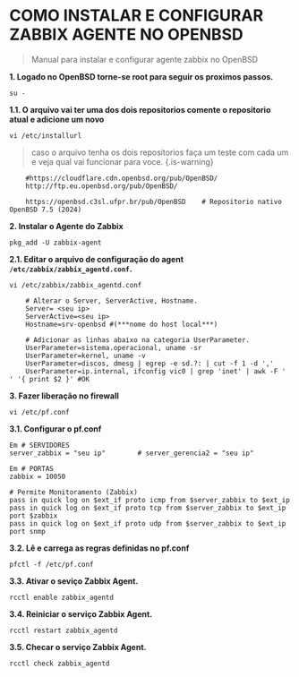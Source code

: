 # COMO INSTALAR E CONFIGURAR ZABBIX AGENTE NO OPENBSD

> Manual para instalar e configurar agente zabbix no OpenBSD

**1. Logado no OpenBSD torne-se root para seguir os proximos passos.**

```
su -
```

**1.1. O arquivo vai ter uma dos dois repositorios comente o repositorio atual e adicione um novo**

```
vi /etc/installurl
```
> caso o arquivo tenha os dois repositorios faça um teste com cada um e veja qual vai funcionar para voce.
{.is-warning}

```
	#https://cloudflare.cdn.openbsd.org/pub/OpenBSD/
	http://ftp.eu.openbsd.org/pub/OpenBSD/
	
	https://openbsd.c3sl.ufpr.br/pub/OpenBSD	# Repositorio nativo OpenBSD 7.5 (2024)
```

**2. Instalar o Agente do Zabbix**

```
pkg_add -U zabbix-agent
```

**2.1. Editar o arquivo de configuração do agent `/etc/zabbix/zabbix_agentd.conf`.**

```
vi /etc/zabbix/zabbix_agentd.conf
```

```
	# Alterar o Server, ServerActive, Hostname.
	Server= <seu ip>
	ServerActive=<seu ip>
	Hostname=srv-openbsd #(***nome do host local***)

	# Adicionar as linhas abaixo na categoria UserParameter.
	UserParameter=sistema.operacional, uname -sr
	UserParameter=kernel, uname -v
	UserParameter=discos, dmesg | egrep -e sd.?: | cut -f 1 -d ','
	UserParameter=ip.internal, ifconfig vic0 | grep 'inet' | awk -F ' ' '{ print $2 }' #OK
```

**3. Fazer liberação no firewall**

```
vi /etc/pf.conf
```

**3.1. Configurar  o pf.conf**


	Em # SERVIDORES
	server_zabbix = "seu ip"		# server_gerencia2 = "seu ip"

	Em # PORTAS
	zabbix = 10050

	# Permite Monitoramento (Zabbix)
	pass in quick log on $ext_if proto icmp from $server_zabbix to $ext_ip
	pass in quick log on $ext_if proto tcp from $server_zabbix to $ext_ip port $zabbix
	pass in quick log on $ext_if proto udp from $server_zabbix to $ext_ip port snmp


**3.2. Lê e carrega as regras definidas no pf.conf**

```
pfctl -f /etc/pf.conf
```

**3.3. Ativar o seviço Zabbix Agent.**

```
rcctl enable zabbix_agentd
```

**3.4. Reiniciar o serviço Zabbix Agent.**

```
rcctl restart zabbix_agentd
```
**3.5. Checar o serviço Zabbix Agent.**

```
rcctl check zabbix_agentd
```
